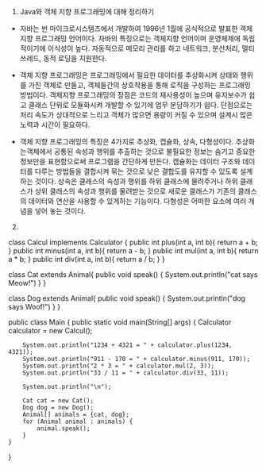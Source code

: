 1. Java와 객체 지향 프로그래밍에 대해 정리하기

- 자바는 썬 마이크로시스템즈에서 개발하여 1996년 1월에 공식적으로 발표한 객체지향 프로그래밍 언어이다.
자바의 특징으로는 객체지향 언어이며 운영체제에 독립적이기에 이식성이 높다. 자동적으로 메모리 관리를 하고 네트워크, 분산처리, 멀티쓰레드, 동적 로딩을 지원한다. 

- 객체 지향 프로그래밍은 프로그래밍에서 필요한 데이터를 추상화시켜 상태와 행위를 가진 객체로 만들고, 객체들간의 상호작용을 통해 로직을 구성하는 프로그래밍 방법이다. 
객체지향 프로그래밍의 장점은 코드의 재사용성이 높으며 유지보수가 쉽고 클래스 단위로 모듈화시켜 개발할 수 있기에 업무 분담하기가 쉽다. 단점으로는 처리 속도가 상대적으로 느리고 객체가 많으면 용량이 커질 수 있으며 설계시 많은 노력과 시간이 필요하다.

- 객체 지향 프로그래밍의 특징은 4가지로 추상화, 캡슐화, 상속, 다형성이다.
 추상화는객체에서 공통된 속성과 행위를 추출하는 것으로 불필요한 정보는 숨기고 중요한 정보만을 표현함으로써 프로그램을 간단하게 만든다.
 캡슐화는 데이터 구조와 데이터를 다루는 방법들을 결합시켜 묶는 것으로 낮은 결합도를 유지할 수 있도록 설계하는 것이다.
 상속은 클래스의 속성과 행위를 하위 클래스에 물려주거나 하위 클래스가 상위 클래스의 속성과 행위를 물려받는 것으로 새로운 클래스가 기존의 클래스의 데이터와 연산을 사용할 수 있게하는 기능이다.
 다형성은 어떠한 요소에 여러 개념을 넣어 놓는 것이다.

 2.

 class Calcul implements Calculator {
    public int plus(int a, int b){
        return a + b;
    }
    public int minus(int a, int b){
        return a - b;
    }
    public int mul(int a, int b){
        return a * b;
    }
    public int div(int a, int b){
        return a / b;
    }
}

class Cat extends Animal{
    public void speak() {
        System.out.println("cat says Meow!")
    }
}

class Dog extends Animal{
    public void speak() {
        System.out.println("dog says Woof!")
    }
}

public class Main {
    public static void main(String[] args) {
        Calculator calculator = new Calcul();

        System.out.println("1234 + 4321 = " + calculator.plus(1234, 4321));
        System.out.println("911 - 170 = " + calculator.minus(911, 170));
        System.out.println("2 * 3 = " + calculator.mul(2, 3));
        System.out.println("33 / 11 = " + calculator.div(33, 11));

        System.out.println("\n");

        Cat cat = new Cat();
        Dog dog = new Dog();
        Animal[] animals = {cat, dog};
        for (Animal animal : animals) {
            animal.speak();
        }
    }
}